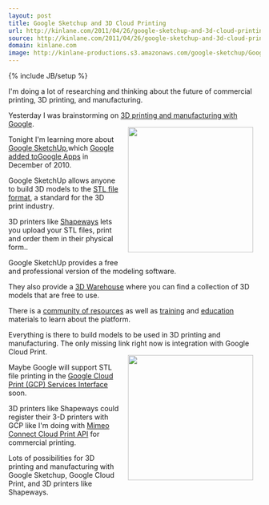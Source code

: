 ```yaml
---
layout: post
title: Google Sketchup and 3D Cloud Printing
url: http://kinlane.com/2011/04/26/google-sketchup-and-3d-cloud-printing/
source: http://kinlane.com/2011/04/26/google-sketchup-and-3d-cloud-printing/
domain: kinlane.com
image: http://kinlane-productions.s3.amazonaws.com/google-sketchup/Google-SketchUp.png
---
```

{% include JB/setup %}<p>I'm doing a lot of researching and thinking about the future of commercial printing, 3D printing, and manufacturing.<p></p>
Yesterday I was brainstorming on <a title="3D printing and manufacturing with Google" href="http://www.kinlane.com/2011/04/3d-printing-and-manufacturing-with-google/">3D printing and manufacturing with Google</a>.<img style="padding: 15px;" src="http://kinlane-productions.s3.amazonaws.com/google-sketchup/Google-SketchUp.png" alt="" width="250" align="right" /><p></p>
Tonight I'm learning more about <a title="Google SketchUp" href="http://sketchup.google.com/intl/en/">Google SketchUp</a>,which <a title="Google added to Google Apps" href="http://googlesmb.blogspot.com/2010/12/now-available-with-google-apps-google_03.html">Google added toGoogle Apps</a> in December of 2010.<p></p>
Google SketchUp allows anyone to build 3D models to the <a title="STL file format" href="http://en.wikipedia.org/wiki/STL_(file_format)">STL file format</a>, a standard for the 3D print industry.<p></p>
3D printers like <a title="Shapeways" href="http://www.shapeways.com/">Shapeways</a> lets you upload your STL files, print and order them in their physical form..<p></p>
Google SketchUp provides a free and professional version of the modeling software.<p></p>
They also provide a <a title="3D Warehouse" href="http://sketchup.google.com/intl/en/product/3dwh.html">3D Warehouse</a> where you can find a collection of 3D models that are free to use.<p></p>
There is a <a title="community of resources" href="http://sketchup.google.com/intl/en/community/">community of resources</a> as well as <a title="training" href="http://sketchup.google.com/intl/en/training/">training</a> and <a title="education" href="http://sketchup.google.com/intl/en/industries/education.html">education</a> materials to learn about the platform.<p></p>
Everything is there to build models to be used in 3D printing and manufacturing.  The only missing link right now is integration with Google Cloud Print.<img style="padding: 15px;" src="http://kinlane-productions.s3.amazonaws.com/3D-Printing/shapeways_logo.png" alt="" width="250" align="right" /><p></p>
Maybe Google will support STL file printing in the <a title="Google Cloud Print Services Interface" href="http://www.kinlane.com/category/google/google-cloud-print-services-interface/">Google Cloud Print  (GCP) Services Interface</a> soon.<p></p>
3D printers like Shapeways could register their 3-D printers with GCP like I'm doing with <a title="Mimeo Connect Cloud Print API" href="http://developer.mimeo.com">Mimeo Connect Cloud Print API</a> for commercial printing.<p></p>
Lots of possibilities for 3D printing and manufacturing with Google Sketchup, Google Cloud Print, and 3D printers like Shapeways.</p>
